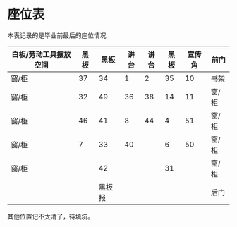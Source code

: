 # 座位表

本表记录的是毕业前最后的座位情况

| 白板/劳动工具摆放空间  | 黑板  | 黑板   | 讲台 | 讲台 | 黑板 | 宣传角  | 前门  |
| --------------------- | ---- | ------ | ---- | ---- | ---- | ------ | ----- |
| 窗/柜                 | 37   | 34     | 1    | 2    | 35   | 10     | 书架  |
| 窗/柜                 | 32   | 49     | 36   | 38   | 14   | 11     | 窗/柜 |
| 窗/柜                 | 46   | 41     | 8    | 44   | 4    | 51     | 窗/柜 |
| 窗/柜                 | 7    | 33     | 40   |      | 6    | 50     | 窗/柜 |
| 窗/柜                 |      | 42     |      |      | 31   |        | 窗/柜 |
|                       |      | 黑板报 |      |      |      |        | 后门  |

其他位置记不太清了，待填坑。